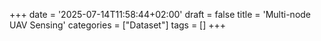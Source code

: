 +++
date = '2025-07-14T11:58:44+02:00'
draft = false
title = 'Multi-node UAV Sensing'
categories = ["Dataset"]
tags = []
+++